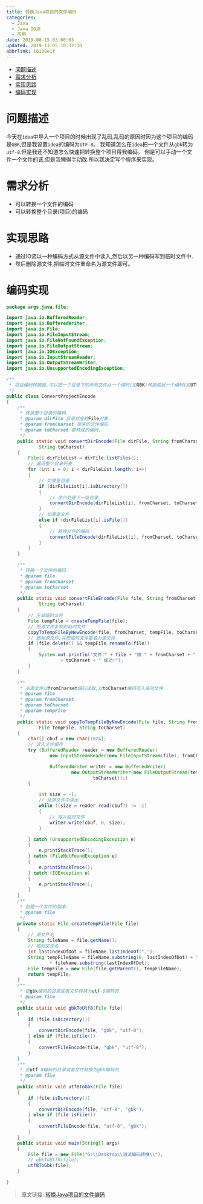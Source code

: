 ```yaml
---
title: 转换Java项目的文件编码
categories: 
  - Java
  - Java IO流
  - 应用
date: 2019-08-15 03:00:03
updated: 2019-11-05 10:32:10
abbrlink: 16108e1f
---
```

- [问题描述](/blog/16108e1f/#问题描述)
- [需求分析](/blog/16108e1f/#需求分析)
- [实现思路](/blog/16108e1f/#实现思路)
- [编码实现](/blog/16108e1f/#编码实现)

<!--more-->
<script src="https://cdn.bootcss.com/jquery/3.4.0/jquery.slim.min.js"></script>
<script>$(document).ready(function () {$(".post-body > ul:nth-child(1)").hide();});</script>

<!--end-->
# 问题描述 #
今天在`idea`中导入一个项目的时候出现了乱码,乱码的原因时因为这个项目的编码是`GBK`,但是我设置`idea`的编码为`UTF-8`。
我知道怎么在`idea`把一个文件从`gbk`转为`utf-8`.但是我还不知道怎么快速把转换整个项目得我编码。
倒是可以手动一个文件一个文件的该,但是我懒得手动改.所以我决定写个程序来实现。
# 需求分析 #
- 可以转换一个文件的编码
- 可以转换整个目录(项目)的编码

# 实现思路 #
- 通过IO流以一种编码方式从源文件中读入,然后以另一种编码写到临时文件中.
- 然后删除源文件,把临时文件重命名为源文件即可。

# 编码实现 #

```java
package args.java.file;

import java.io.BufferedReader;
import java.io.BufferedWriter;
import java.io.File;
import java.io.FileInputStream;
import java.io.FileNotFoundException;
import java.io.FileOutputStream;
import java.io.IOException;
import java.io.InputStreamReader;
import java.io.OutputStreamWriter;
import java.io.UnsupportedEncodingException;

/**
 * 项目编码转换器,可以把一个目录下的所有文件从一个编码(如GBK)转换成另一个编码(如UTF-8).<br>
 */
public class ConvertProjectEncode
{
	/**
	 * 转换整个目录的编码.
	 * @param dirFile 目录对应的File对象.
	 * @param fromCharset 原来的文件编码.
	 * @param toCharset 要转成的编码.
	 */
	public static void convertDirEncode(File dirFile, String fromCharset,
			String toCharset)
	{
		File[] dirFileList = dirFile.listFiles();
		// 遍历整个目录列表
		for (int i = 0; i < dirFileList.length; i++)
		{
			// 如果是目录
			if (dirFileList[i].isDirectory())
			{
				// 递归处理下一级目录
				convertDirEncode(dirFileList[i], fromCharset, toCharset);
			}
			// 如果是文件
			else if (dirFileList[i].isFile())
			{
				// 转换文件的编码
				convertFileEncode(dirFileList[i], fromCharset, toCharset);
			}
		}
	}

	/**
	 * 转换一个文件的编码.
	 * @param file
	 * @param fromCharset
	 * @param toCharset
	 */
	public static void convertFileEncode(File file, String fromCharset,
			String toCharset)
	{
		// 生成临时文件
		File tempFile = createTempFile(file);
		// 把源文件复制到临时文件
		copyToTempFileByNewEncode(file, fromCharset, tempFile, toCharset);
		// 删除源文件,并把临时文件重名为源文件
		if (file.delete() && tempFile.renameTo(file))
		{
			System.out.println("文件:" + file + "由 " + fromCharset + " 转为 "
					+ toCharset + " 成功!");
		}
	}

	/**
	 * 从源文件以fromCharset编码读取,以toCharset编码写入临时文件.
	 * @param file
	 * @param fromCharset
	 * @param toCharset
	 * @param tempFile
	 */
	public static void copyToTempFileByNewEncode(File file, String fromCharset,
			File tempFile, String toCharset)
	{
		char[] cbuf = new char[1024];
		// 读入文件缓存
		try (BufferedReader reader = new BufferedReader(
				new InputStreamReader(new FileInputStream(file), fromCharset));

				BufferedWriter writer = new BufferedWriter(
						new OutputStreamWriter(new FileOutputStream(tempFile),
								toCharset));)
		{

			int size = -1;
			// 从源文件中读出
			while ((size = reader.read(cbuf)) != -1)
			{
				// 写入临时文件
				writer.write(cbuf, 0, size);
			}

		} catch (UnsupportedEncodingException e)
		{
			e.printStackTrace();
		} catch (FileNotFoundException e)
		{
			e.printStackTrace();
		} catch (IOException e)
		{
			e.printStackTrace();
		}
	}
	/**
	 * 创建一个文件的副本.
	 * @param file
	 */
	private static File createTempFile(File file)
	{
		// 源文件名
		String fileName = file.getName();
		// 临时文件名
		int lastIndexOfDot = fileName.lastIndexOf(".");
		String tempFileName = fileName.substring(0, lastIndexOfDot) + "_Temp"
				+ fileName.substring(lastIndexOfDot);
		File tempFile = new File(file.getParent(), tempFileName);
		return tempFile;
	}
	/**
	 * 把gbk编码的目录或者文件转换为utf-8编码的.
	 * @param file
	 */
	public static void gbkToUtf8(File file)
	{
		if (file.isDirectory())
		{
			convertDirEncode(file, "gbk", "utf-8");
		} else if (file.isFile())
		{
			convertFileEncode(file, "gbk", "utf-8");
		}
	}
	/**
	 * 把utf-8编码的目录或者文件转换为gbk编码的.
	 * @param file
	 */
	public static void utf8ToGbk(File file)
	{
		if (file.isDirectory())
		{
			convertDirEncode(file, "utf-8", "gbk");
		} else if (file.isFile())
		{
			convertFileEncode(file, "utf-8", "gbk");
		}
	}
	public static void main(String[] args)
	{
		File file = new File("G:\\Desktop\\测试编码转换\\");
		// gbkToUtf8(file);
		utf8ToGbk(file);
	}

}
```

>原文链接: [转换Java项目的文件编码](https://lanlan2017.github.io/blog/16108e1f/)
